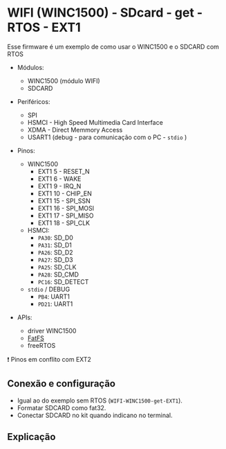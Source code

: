 # WIFI (WINC1500) - SDcard -  get - RTOS - EXT1

Esse firmware é um exemplo de como usar o WINC1500 e o SDCARD com RTOS

- Módulos: 
    - WINC1500 (módulo WIFI)
    - SDCARD
    
- Periféricos:
    - SPI
    - HSMCI - High Speed Multimedia Card Interface
    - XDMA - Direct Memmory Access 
    - USART1 (debug - para comunicação com o PC - `stdio` )
    
- Pinos:
    - WINC1500
        - EXT1 5 - RESET_N  
        - EXT1 6 - WAKE
        - EXT1 9 - IRQ_N
        - EXT1 10 - CHIP_EN
        - EXT1 15 - SPI_SSN
        - EXT1 16 - SPI_MOSI
        - EXT1 17 - SPI_MISO
        - EXT1 18 - SPI_CLK
    - HSMCI: 
        - `PA30`: SD_D0
        - `PA31`: SD_D1 
        - `PA26`: SD_D2
        - `PA27`: SD_D3 
        - `PA25`: SD_CLK
        - `PA28`: SD_CMD 
        - `PC16`: SD_DETECT
    - `stdio` / DEBUG
        - `PB4`:  UART1 
        - `PD21`: UART1
 
- APIs:
    - driver WINC1500
    - [FatFS](http://elm-chan.org/fsw/ff/00index_e.html)
    - freeRTOS
 
:exclamation: Pinos em conflito com EXT2

## Conexão e configuração

- Igual ao do exemplo sem RTOS (`WIFI-WINC1500-get-EXT1`).
- Formatar SDCARD como fat32.
- Conectar SDCARD no kit quando indicano no terminal.

## Explicação


